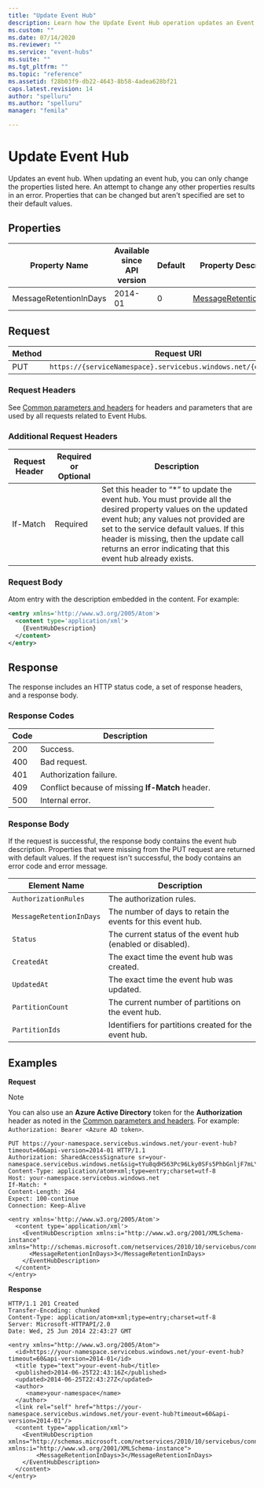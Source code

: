 ```yaml
---
title: "Update Event Hub"
description: Learn how the Update Event Hub operation updates an Event Hub. When updating an event hub, you can only change the properties listed here.
ms.custom: ""
ms.date: 07/14/2020
ms.reviewer: ""
ms.service: "event-hubs"
ms.suite: ""
ms.tgt_pltfrm: ""
ms.topic: "reference"
ms.assetid: f28b03f9-db22-4643-8b58-4adea628bf21
caps.latest.revision: 14
author: "spelluru"
ms.author: "spelluru"
manager: "femila"

---
```


# Update Event Hub

Updates an event hub. When updating an event hub, you can only change the properties listed here. An attempt to change any other properties results in an error. Properties that can be changed but aren't specified are set to their default values.  
  
## Properties  
  
|Property Name|Available since API version|Default|Property Description|  
|-------------------|---------------------------------|-------------|--------------------------|  
|MessageRetentionInDays|2014-01|0|[MessageRetentionInDays](/dotnet/api/microsoft.servicebus.messaging.eventhubdescription.messageretentionindays#Microsoft_ServiceBus_Messaging_EventHubDescription_MessageRetentionInDays)|  
  
## Request  
  
|Method|Request URI|  
|------------|-----------------|  
|PUT|`https://{serviceNamespace}.servicebus.windows.net/{eventHubPath}`|  
  
### Request Headers
  
See [Common parameters and headers](event-hubs-management-rest.md) for headers and parameters that are used by all requests related to Event Hubs.  
  
### Additional Request Headers  
  
|Request Header|Required or Optional|Description|  
|--------------------|--------------------------|-----------------|  
|If-Match|Required|Set this header to “*” to update the event hub. You must provide all the desired property values on the updated event hub; any values not provided are set to the service default values. If this header is missing, then the update call returns an error indicating that this event hub already exists.|  
  
### Request Body
  
Atom entry with the description embedded in the content. For example:  
  
```xml  
<entry xmlns='http://www.w3.org/2005/Atom'>  
  <content type='application/xml'>  
    {EventHubDescription}  
  </content>  
</entry>  
```  
  
## Response
  
The response includes an HTTP status code, a set of response headers, and a response body.  
  
### Response Codes  
  
|Code|Description|  
|----------|-----------------|  
|200|Success.|  
|400|Bad request.|  
|401|Authorization failure.|  
|409|Conflict because of missing **If-Match** header.|
|500|Internal error.|  
  
### Response Body
  
If the request is successful, the response body contains the event hub description. Properties that were missing from the PUT request are returned with default values. If the request isn't successful, the body contains an error code and error message.  
  
|Element Name|Description|  
|------------------|-----------------|  
|`AuthorizationRules`|The authorization rules.|  
|`MessageRetentionInDays`|The number of days to retain the events for this event hub.|  
|`Status`|The current status of the event hub (enabled or disabled).|  
|`CreatedAt`|The exact time the event hub was created.|  
|`UpdatedAt`|The exact time the event hub was updated.|  
|`PartitionCount`|The current number of partitions on the event hub.|  
|`PartitionIds`|Identifiers for partitions created for the event hub.|  
  
## Examples
  
**Request**  

> [!NOTE]
> You can also use an **Azure Active Directory** token for the **Authorization** header as noted in the [Common parameters and headers](event-hubs-management-rest.md). For example: `Authorization: Bearer <Azure AD token>`.
  
```  
PUT https://your-namespace.servicebus.windows.net/your-event-hub?timeout=60&api-version=2014-01 HTTP/1.1  
Authorization: SharedAccessSignature sr=your-namespace.servicebus.windows.net&sig=tYu8qdH563Pc96Lky0SFs5PhbGnljF7mLYQwCZmk9M0%3d&se=1403736877&skn=RootManageSharedAccessKey  
Content-Type: application/atom+xml;type=entry;charset=utf-8  
Host: your-namespace.servicebus.windows.net
If-Match: *
Content-Length: 264  
Expect: 100-continue  
Connection: Keep-Alive  
  
<entry xmlns='http://www.w3.org/2005/Atom'>  
  <content type='application/xml'>  
    <EventHubDescription xmlns:i="http://www.w3.org/2001/XMLSchema-instance" xmlns="http://schemas.microsoft.com/netservices/2010/10/servicebus/connect">  
      <MessageRetentionInDays>3</MessageRetentionInDays>  
    </EventHubDescription>  
  </content>  
</entry>  
```  
  
**Response**  
  
```  
HTTP/1.1 201 Created  
Transfer-Encoding: chunked  
Content-Type: application/atom+xml;type=entry;charset=utf-8  
Server: Microsoft-HTTPAPI/2.0  
Date: Wed, 25 Jun 2014 22:43:27 GMT  
  
<entry xmlns="http://www.w3.org/2005/Atom">  
  <id>https://your-namespace.servicebus.windows.net/your-event-hub?timeout=60&api-version=2014-01</id>  
  <title type="text">your-event-hub</title>  
  <published>2014-06-25T22:43:16Z</published>  
  <updated>2014-06-25T22:43:27Z</updated>  
  <author>  
     <name>your-namespace</name>  
  </author>  
  <link rel="self" href="https://your-namespace.servicebus.windows.net/your-event-hub?timeout=60&api-version=2014-01"/>  
  <content type="application/xml">  
    <EventHubDescription xmlns="http://schemas.microsoft.com/netservices/2010/10/servicebus/connect" xmlns:i="http://www.w3.org/2001/XMLSchema-instance">  
        <MessageRetentionInDays>3</MessageRetentionInDays>  
    </EventHubDescription>  
  </content>  
</entry>  
```
